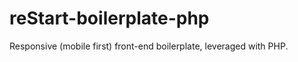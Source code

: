 reStart-boilerplate-php
=======================

Responsive (mobile first) front-end boilerplate, leveraged with PHP.
